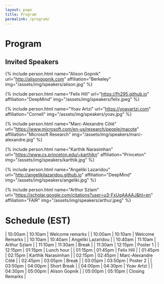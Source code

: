 ```yaml
---
layout: page
title: Program
permalink: /program/
---
```



# Program


## Invited Speakers


<div class="row">

{% include person.html name="Alison Gopnik" url="http://alisongopnik.com" affiliation="Berkeley" img="/assets/img/speakers/alison.jpg" %}

{% include person.html name="Felix Hill" url="https://fh295.github.io" affiliation="DeepMind" img="/assets/img/speakers/felix.jpeg" %}

{% include person.html name="Yoav Artzi" url="https://yoavartzi.com" affiliation="Cornell" img="/assets/img/speakers/yoav.jpg" %}

{% include person.html name="Marc-Alexandre Côté" url="https://www.microsoft.com/en-us/research/people/macote" affiliation="Microsoft Research" img="/assets/img/speakers/marc-alexandre.jpg" %}

{% include person.html name="Karthik Narasimhan" url="https://www.cs.princeton.edu/~karthikn" affiliation="Princeton" img="/assets/img/speakers/karthik.jpg" %}

{% include person.html name="Angeliki Lazaridou" url="http://angelikilazaridou.github.io" affiliation="DeepMind" img="/assets/img/speakers/angeliki.jpg" %}

{% include person.html name="Arthur Szlam" url="https://scholar.google.com/citations?user=u3-FxUgAAAAJ&hl=en" affiliation="FAIR" img="/assets/img/speakers/arthur.jpeg" %}

</div>


# Schedule (EST)

| 10:00am | 10:10am | Welcome remarks |
| 10:00am | 10:10am | Welcome Remarks |
| 10:10am | 10:40am | Angeliki Lazaridou |
| 10:40am | 11:10am | Arthur Szlam |
| 11:10am | 11:30am | Break |
| 11:30am | 12:15pm | Poster 1 |
| 12:15pm | 01:15pm | Lunch hour |
| 01:15pm | 01:45pm | Felix Hill |
| 01:45pm | 02:15pm | Karthik Narasimhan |
| 02:15pm | 02:45pm | Marc-Alexandre Côté |
| 02:45pm | 03:05pm | Break |
| 03:05pm | 03:50pm | Poster 2 |
| 03:50pm | 04:00pm | Short Break |
| 04:00pm | 04:30pm | Yoav Artzi |
| 04:30pm | 05:00pm | Alison Gopnik |
| 05:00pm | 05:10pm | Closing Remarks |
